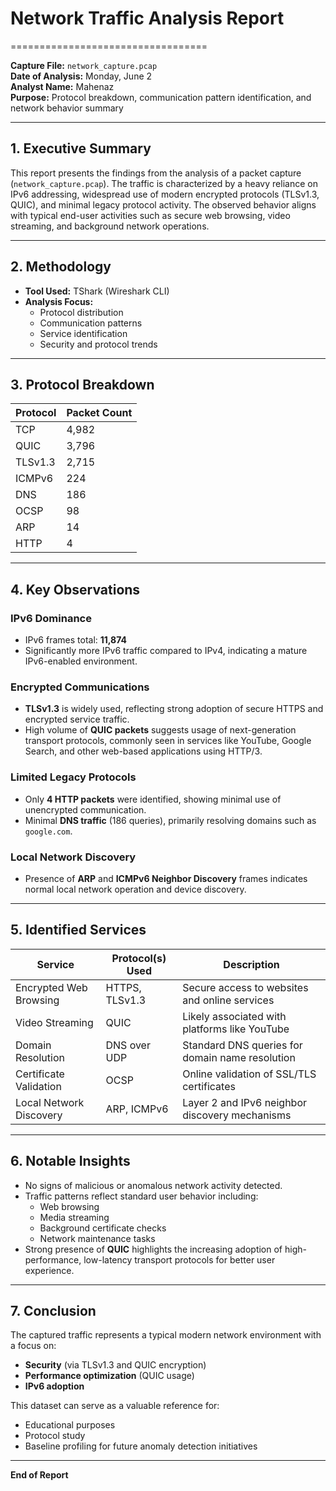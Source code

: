 # Network Traffic Analysis Report
==================================

**Capture File:** `network_capture.pcap`  
**Date of Analysis:** Monday, June 2  
**Analyst Name:** Mahenaz  
**Purpose:** Protocol breakdown, communication pattern identification, and network behavior summary

---

## 1. Executive Summary

This report presents the findings from the analysis of a packet capture (`network_capture.pcap`). The traffic is characterized by a heavy reliance on IPv6 addressing, widespread use of modern encrypted protocols (TLSv1.3, QUIC), and minimal legacy protocol activity. The observed behavior aligns with typical end-user activities such as secure web browsing, video streaming, and background network operations.

---

## 2. Methodology

- **Tool Used:** TShark (Wireshark CLI)
- **Analysis Focus:**
  - Protocol distribution
  - Communication patterns
  - Service identification
  - Security and protocol trends

---

## 3. Protocol Breakdown

| Protocol   | Packet Count |
|------------|--------------|
| TCP        | 4,982        |
| QUIC       | 3,796        |
| TLSv1.3    | 2,715        |
| ICMPv6     | 224          |
| DNS        | 186          |
| OCSP       | 98           |
| ARP        | 14           |
| HTTP       | 4            |

---

## 4. Key Observations

### IPv6 Dominance

- IPv6 frames total: **11,874**
- Significantly more IPv6 traffic compared to IPv4, indicating a mature IPv6-enabled environment.

### Encrypted Communications

- **TLSv1.3** is widely used, reflecting strong adoption of secure HTTPS and encrypted service traffic.
- High volume of **QUIC packets** suggests usage of next-generation transport protocols, commonly seen in services like YouTube, Google Search, and other web-based applications using HTTP/3.

### Limited Legacy Protocols

- Only **4 HTTP packets** were identified, showing minimal use of unencrypted communication.
- Minimal **DNS traffic** (186 queries), primarily resolving domains such as `google.com`.

### Local Network Discovery

- Presence of **ARP** and **ICMPv6 Neighbor Discovery** frames indicates normal local network operation and device discovery.

---

## 5. Identified Services

| Service                  | Protocol(s) Used             | Description                                               |
|--------------------------|------------------------------|-----------------------------------------------------------|
| Encrypted Web Browsing   | HTTPS, TLSv1.3               | Secure access to websites and online services             |
| Video Streaming          | QUIC                         | Likely associated with platforms like YouTube              |
| Domain Resolution        | DNS over UDP                 | Standard DNS queries for domain name resolution            |
| Certificate Validation   | OCSP                         | Online validation of SSL/TLS certificates                  |
| Local Network Discovery  | ARP, ICMPv6                  | Layer 2 and IPv6 neighbor discovery mechanisms             |

---

## 6. Notable Insights

- No signs of malicious or anomalous network activity detected.
- Traffic patterns reflect standard user behavior including:
  - Web browsing
  - Media streaming
  - Background certificate checks
  - Network maintenance tasks
- Strong presence of **QUIC** highlights the increasing adoption of high-performance, low-latency transport protocols for better user experience.

---

## 7. Conclusion

The captured traffic represents a typical modern network environment with a focus on:

- **Security** (via TLSv1.3 and QUIC encryption)
- **Performance optimization** (QUIC usage)
- **IPv6 adoption**

This dataset can serve as a valuable reference for:

- Educational purposes
- Protocol study
- Baseline profiling for future anomaly detection initiatives

---

**End of Report**
